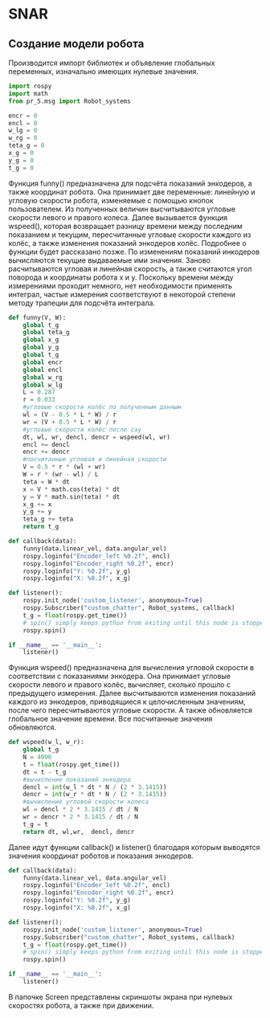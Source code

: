 # SNAR

## Создание модели робота
Производится импорт библиотек и объявление глобальных переменных, изначально имеющих нулевые значения.

```python
import rospy
import math
from pr_5.msg import Robot_systems

encr = 0
encl = 0
w_lg = 0
w_rg = 0
teta_g = 0
x_g = 0
y_g = 0
t_g = 0
```
Функция funny() предназначена для подсчёта показаний энкодеров, а также координат робота. Она принимает две переменные: линейную и угловую скорости робота, изменяемые с помощью кнопок пользователем. Из полученных величин высчитываются угловые скорости левого и правого колеса. Далее вызывается функция wspeed(), которая возвращает разницу времени между последним показанием и текущим, пересчитанные угловые скорости каждого из колёс, а также изменения показаний энкодеров колёс. Подробнее о функции будет рассказано позже.
По изменениям показаний инкодеров вычисляются текущие выдаваемые ими значения. Заново расчитываются угловая и линейная скорость, а также считаются угол поворода и координаты робота x и y. Поскольку времени между измерениями проходит немного, нет необходимости применять интеграл, частые измерения соответствуют в некоторой степени методу трапеции для подсчёта интеграла.


```python
def funny(V, W):
    global t_g
    global teta_g
    global x_g
    global y_g
    global t_g
    global encr
    global encl
    global w_rg
    global w_lg
    L = 0.287
    r = 0.033
    #угловые скорости колёс по полученным данным
    wl = (V - 0.5 * L * W) / r
    wr = (V + 0.5 * L * W) / r
    #угловые скорости колёс после сау
    dt, wl, wr, dencl, dencr = wspeed(wl, wr)
    encl += dencl
    encr += dencr
    #посчитанные угловая и линейная скорости
    V = 0.5 * r * (wl + wr)
    W = r * (wr - wl) / L
    teta = W * dt
    x = V * math.cos(teta) * dt
    y = V * math.sin(teta) * dt
    x_g += x
    y_g += y
    teta_g += teta
    return t_g

def callback(data):
    funny(data.linear_vel, data.angular_vel)
    rospy.loginfo("Encoder_left %0.2f", encl)
    rospy.loginfo("Encoder_right %0.2f", encr)
    rospy.loginfo("Y: %0.2f", y_g)
    rospy.loginfo("X: %0.2f", x_g)

def listener():
    rospy.init_node('custom_listener', anonymous=True)
    rospy.Subscriber("custom_chatter", Robot_systems, callback)
    t_g = float(rospy.get_time())
    # spin() simply keeps python from exiting until this node is stopped
    rospy.spin()

if __name__ == '__main__':
    listener()
```

Функция wspeed() предназначена для вычисления угловой скорости в соответствии с показаниями энкодера. Она принимает угловые скорости левого и правого колёс, вычисляет, сколько прошло с предыдущего измерения. Далее высчитываются изменения показаний каждого из энкодеров, приводящиеся к целочисленным значениям, после чего пересчитываются угловые скорости. А также обновляется глобальное значение времени. Все посчитанные значения обновляются. 

```python
def wspeed(w_l, w_r):
    global t_g
    N = 4096
    t = float(rospy.get_time())
    dt = t - t_g
    #вычисление показаний энкодера
    dencl = int(w_l * dt * N / (2 * 3.1415))
    dencr = int(w_r * dt * N / (2 * 3.1415))
    #вычисление угловой скорости колеса
    wl = dencl * 2 * 3.1415 / dt / N
    wr = dencr * 2 * 3.1415 / dt / N
    t_g = t
    return dt, wl,wr,  dencl, dencr
```

Далее идут функции callback() и listener() благодаря которым выводятся значения координат роботов и показания энкодеров.

```python
def callback(data):
    funny(data.linear_vel, data.angular_vel)
    rospy.loginfo("Encoder_left %0.2f", encl)
    rospy.loginfo("Encoder_right %0.2f", encr)
    rospy.loginfo("Y: %0.2f", y_g)
    rospy.loginfo("X: %0.2f", x_g)

def listener():
    rospy.init_node('custom_listener', anonymous=True)
    rospy.Subscriber("custom_chatter", Robot_systems, callback)
    t_g = float(rospy.get_time())
    # spin() simply keeps python from exiting until this node is stopped
    rospy.spin()

if __name__ == '__main__':
    listener()
```

В папочке Screen представлены скриншоты экрана при нулевых скоростях робота, а также при движении.
